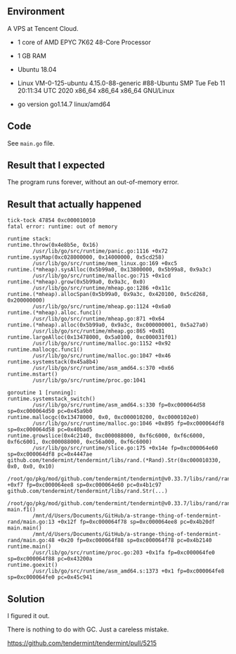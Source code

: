 ## Environment

A VPS at Tencent Cloud.

- 1 core of AMD EPYC 7K62 48-Core Processor

- 1 GB RAM

- Ubuntu 18.04

- Linux VM-0-125-ubuntu 4.15.0-88-generic #88-Ubuntu SMP Tue Feb 11 20:11:34 UTC 2020 x86_64 x86_64 x86_64 GNU/Linux

- go version go1.14.7 linux/amd64

## Code

See `main.go` file.

## Result that I expected

The program runs forever, without an out-of-memory error.

## Result that actually happened

```
tick-tock 47854 0xc000010010
fatal error: runtime: out of memory

runtime stack:
runtime.throw(0x4e8b5e, 0x16)
        /usr/lib/go/src/runtime/panic.go:1116 +0x72
runtime.sysMap(0xc028000000, 0x14000000, 0x5cd258)
        /usr/lib/go/src/runtime/mem_linux.go:169 +0xc5
runtime.(*mheap).sysAlloc(0x5b99a0, 0x13800000, 0x5b99a8, 0x9a3c)
        /usr/lib/go/src/runtime/malloc.go:715 +0x1cd
runtime.(*mheap).grow(0x5b99a0, 0x9a3c, 0x0)
        /usr/lib/go/src/runtime/mheap.go:1286 +0x11c
runtime.(*mheap).allocSpan(0x5b99a0, 0x9a3c, 0x420100, 0x5cd268, 0x200000000)
        /usr/lib/go/src/runtime/mheap.go:1124 +0x6a0
runtime.(*mheap).alloc.func1()
        /usr/lib/go/src/runtime/mheap.go:871 +0x64
runtime.(*mheap).alloc(0x5b99a0, 0x9a3c, 0xc000000001, 0x5a27a0)
        /usr/lib/go/src/runtime/mheap.go:865 +0x81
runtime.largeAlloc(0x13478000, 0x5a0100, 0xc000031f01)
        /usr/lib/go/src/runtime/malloc.go:1152 +0x92
runtime.mallocgc.func1()
        /usr/lib/go/src/runtime/malloc.go:1047 +0x46
runtime.systemstack(0x45a8b4)
        /usr/lib/go/src/runtime/asm_amd64.s:370 +0x66
runtime.mstart()
        /usr/lib/go/src/runtime/proc.go:1041

goroutine 1 [running]:
runtime.systemstack_switch()
        /usr/lib/go/src/runtime/asm_amd64.s:330 fp=0xc000064d58 sp=0xc000064d50 pc=0x45a9b0
runtime.mallocgc(0x13478000, 0x0, 0xc000010200, 0xc0000102e0)
        /usr/lib/go/src/runtime/malloc.go:1046 +0x895 fp=0xc000064df8 sp=0xc000064d58 pc=0x40bad5
runtime.growslice(0x4c2140, 0xc000088000, 0xf6c6000, 0xf6c6000, 0xf6c6001, 0xc000088000, 0xc56a000, 0xf6c6000)
        /usr/lib/go/src/runtime/slice.go:175 +0x14e fp=0xc000064e60 sp=0xc000064df8 pc=0x4447ae
github.com/tendermint/tendermint/libs/rand.(*Rand).Str(0xc000010330, 0x0, 0x0, 0x10)
        /root/go/pkg/mod/github.com/tendermint/tendermint@v0.33.7/libs/rand/random.go:161 +0xf7 fp=0xc000064ee8 sp=0xc000064e60 pc=0x4b1c97
github.com/tendermint/tendermint/libs/rand.Str(...)
        /root/go/pkg/mod/github.com/tendermint/tendermint@v0.33.7/libs/rand/random.go:61
main.f1()
        /mnt/d/Users/Documents/GitHub/a-strange-thing-of-tendermint-rand/main.go:13 +0x12f fp=0xc000064f78 sp=0xc000064ee8 pc=0x4b20df
main.main()
        /mnt/d/Users/Documents/GitHub/a-strange-thing-of-tendermint-rand/main.go:48 +0x20 fp=0xc000064f88 sp=0xc000064f78 pc=0x4b2140
runtime.main()
        /usr/lib/go/src/runtime/proc.go:203 +0x1fa fp=0xc000064fe0 sp=0xc000064f88 pc=0x43200a
runtime.goexit()
        /usr/lib/go/src/runtime/asm_amd64.s:1373 +0x1 fp=0xc000064fe8 sp=0xc000064fe0 pc=0x45c941
```

## Solution

I figured it out.

There is nothing to do with GC. Just a careless mistake.

https://github.com/tendermint/tendermint/pull/5215